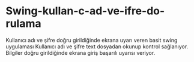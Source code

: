 # Swing-kullan-c-ad-ve-ifre-do-rulama
Kullanıcı adı ve şifre doğru girildiğinde ekrana uyarı veren basit swing uygulaması
Kullanıcı adı ve şifre text dosyadan okunup kontrol sağlanıyor.
Bilgiler doğru girildiğinde ekrana giriş başarılı uyarısı veriyor.
